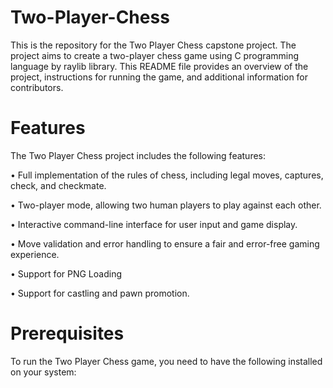 # Two-Player-Chess

This is the repository for the Two Player Chess capstone project. The project aims to create a two-player chess game using C programming  language by raylib library. This README file provides an overview of the project, instructions for running the game, and additional information for contributors.

# Features







The Two Player Chess project includes the following features:

• Full implementation of the rules of chess, including legal moves, captures, check, and checkmate.

• Two-player mode, allowing two human players to play against each other.

• Interactive command-line interface for user input and game display.

• Move validation and error handling to ensure a fair and error-free gaming experience.

• Support for PNG Loading 

• Support for castling and pawn promotion.

# Prerequisites 

To run the Two Player Chess game, you need to have the following installed on your system:
